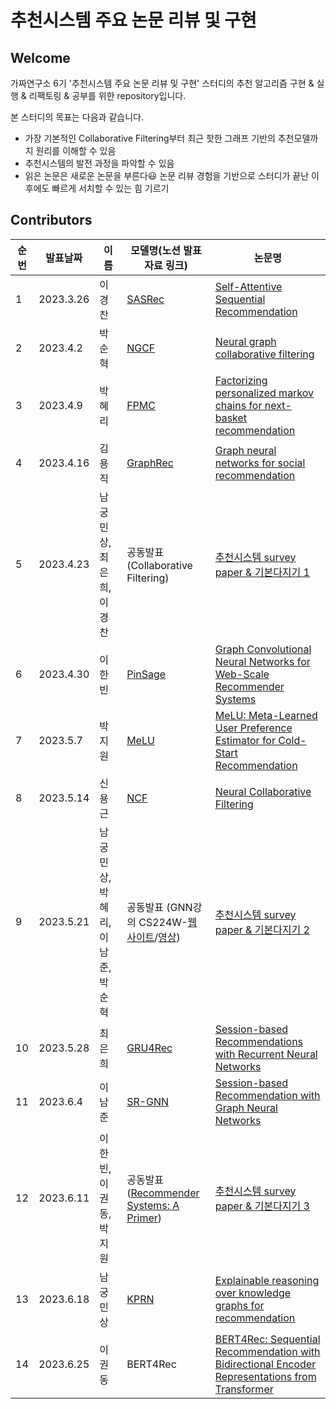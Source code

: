 # 추천시스템 주요 논문 리뷰 및 구현


## Welcome
가짜연구소 6기 '추천시스템 주요 논문 리뷰 및 구현' 스터디의 추천 알고리즘 구현 & 실행 & 리팩토링 & 공부를 위한 repository입니다.

본 스터디의 목표는 다음과 같습니다.
- 가장 기본적인 Collaborative Filtering부터 최근 핫한 그래프 기반의 추천모델까지 원리를 이해할 수 있음
- 추천시스템의 발전 과정을 파악할 수 있음
- 읽은 논문은 새로운 논문을 부른다😃 논문 리뷰 경험을 기반으로 스터디가 끝난 이후에도 빠르게 서치할 수 있는 힘 기르기


## Contributors

| 순번  | 발표날짜      | 이름                  | 모델명(노션 발표자료 링크)                                                                                                                                    | 논문명                                                                                                                                 |
|-----|-----------|---------------------|----------------------------------------------------------------------------------------------------------------------------------------------------|-------------------------------------------------------------------------------------------------------------------------------------|
| 1   | 2023.3.26 | 이경찬                 | [SASRec](https://www.notion.so/chanrankim/SASRec-23cfd848c75143f890adc7cc17dba8a3?pvs=4)                                                           | [Self-Attentive Sequential Recommendation](https://arxiv.org/pdf/1808.09781.pdf)                                                    |
| 2   | 2023.4.2  | 박순혁                 | [NGCF](https://www.notion.so/chanrankim/NGCF-4b7770de468947b99268df3cd6bd1823?pvs=4)                                                               | [Neural graph collaborative filtering](https://arxiv.org/abs/1905.08108)                                                            |
| 3   | 2023.4.9  | 박혜리                 | [FPMC](https://www.notion.so/chanrankim/FPMC-27d788aa42ba408688656e93ad87c0ee?pvs=4)                                                               | [Factorizing personalized markov chains for next-basket recommendation](https://dl.acm.org/doi/10.1145/1772690.1772773)             |
| 4   | 2023.4.16 | 김용직                 | [GraphRec](https://www.notion.so/chanrankim/GraphRec-eac38c4df31640969a397a3417360b8e?pvs=4)                                                       | [Graph neural networks for social recommendation](https://arxiv.org/abs/1902.07243)                                                 |
| 5   | 2023.4.23 | 남궁민상, 최은희, 이경찬      | 공동발표   (Collaborative Filtering)                                                                                                                   | [추천시스템 survey paper & 기본다지기 1](https://www.notion.so/chanrankim/1-02e110cf185c49e9a3a54e1dcbc73af7?pvs=4)                           |
| 6   | 2023.4.30 | 이한빈                 | [PinSage](https://www.notion.so/chanrankim/PinSage-4f7944cd667844de8fe8ad7fb84a59c5?pvs=4)                                                         | [Graph Convolutional Neural Networks for Web-Scale Recommender Systems](https://arxiv.org/abs/1806.01973)                           
| 7   | 2023.5.7  | 박지원                 | [MeLU](https://www.notion.so/chanrankim/MeLU-04cd72fd9f5b40719a7a524ce07fdde3?pvs=4)                                                               | [MeLU: Meta-Learned User Preference Estimator for Cold-Start Recommendation](https://arxiv.org/abs/1908.00413)                      |
| 8   | 2023.5.14 | 신용근                 | [NCF](https://www.notion.so/chanrankim/NCF-4f9ad71a139240fda402c9a8a5f90744?pvs=4)                                                                 | [Neural Collaborative Filtering](https://arxiv.org/abs/1708.05031)                                                                  |
| 9   | 2023.5.21 | 남궁민상, 박혜리, 이남준, 박순혁 | 공동발표   (GNN강의 CS224W-[웹사이트](http://web.stanford.edu/class/cs224w/)/[영상](https://www.youtube.com/playlist?list=PLoROMvodv4rPLKxIpqhjhPgdQy7imNkDn)) | [추천시스템 survey paper & 기본다지기 2](https://www.notion.so/chanrankim/2-a94b8e65c76242e5acee1344f20930e7?pvs=4)                           |
| 10  | 2023.5.28 | 최은희                 | [GRU4Rec](https://www.notion.so/chanrankim/GRU4Rec-665fafe4c13c42109419eb6695623500?pvs=4)                                                         | [Session-based Recommendations with Recurrent Neural Networks](https://arxiv.org/abs/1511.06939)                                    |
| 11  | 2023.6.4  | 이남준                 | [SR-GNN](https://www.notion.so/chanrankim/SR-GNN-6ffa6e246e1849e585ed88521733d809?pvs=4)                                                           | [Session-based Recommendation with Graph Neural Networks](https://arxiv.org/abs/1811.00855)                                         |
| 12  | 2023.6.11 | 이한빈, 이권동, 박지원  | 공동발표([Recommender Systems: A Primer](https://arxiv.org/abs/2302.02579))                                                                            | [추천시스템 survey paper & 기본다지기 3](https://www.notion.so/chanrankim/3-a23b0a4dc541454d851b7082de0086e0?pvs=4)                                                                                                    |
| 13  | 2023.6.18 | 남궁민상                | [KPRN](https://www.notion.so/chanrankim/KPRN-c6ea655e688f49f29482869111dd95b4?pvs=4)                                                               | [Explainable reasoning over knowledge graphs for recommendation](https://arxiv.org/abs/1905.08108)                                  |
| 14  | 2023.6.25 | 이권동                 | BERT4Rec                                                                                                                                           | [BERT4Rec: Sequential Recommendation with Bidirectional Encoder Representations from Transformer](https://arxiv.org/abs/1904.06690) |





